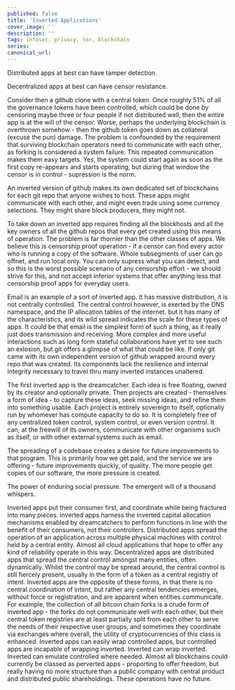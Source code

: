 ```yaml
---
published: false
title: 'Inverted Applications'
cover_image: ''
description: ''
tags: infosec, privacy, tor, blockchain
series:
canonical_url:
---
```


Distributed apps at best can have tamper detection.

Decentralized apps at best can have censor resistance.

Consider then a github clone with a central token. Once roughly 51% of all the
governance tokens have been controlled, which could be done by censoring maybe
three or four people if not distributed well, then the entire app is at the will
of the censor. Worse, perhaps the underlying blockchain is overthrown somehow -
then the github token goes down as collateral (excuse the pun) damage. The
problem is confounded by the requirement that surviving blockchain operators
need to communicate with each other, as forking is considered a system failure.
This repeated communication makes them easy targets. Yes, the system could start
again as soon as the first copy re-appears and starts operating, but during that
window the censor is in control - supression is the norm.

An inverted version of github makes its own dedicated set of blockchains for
each git repo that anyone wishes to host. These apps might communicate with each
other, and might even trade using some currency selections. They might share
block producers, they might not.

To take down an inverted app requires finding all the blockhosts and all the key
owners of all the github repos that every get created using this means of
operation. The problem is far thornier than the other classes of apps. We
believe this is censorship proof operation - if a censor can find every actor
who is running a copy of the software. Whole subsegments of user can go offnet,
and run local only. You can only supress what you can detect, and so this is the
worst possible scenario of any censorship effort - we should strive for this,
and not accept inferior systems that offer anything less that censorship proof
apps for everyday users.

Email is an example of a sort of inverted app. It has massive distribution, it
is not centrally controlled. The central control however, is exerted by the DNS
namespace, and the IP allocation tables of the internet. but it has many of the
characteristics, and its wild spread indicates the scale for these types of
apps. It could be that email is the simplest form of such a thing, as it really
just does transmission and receiving. More complex and more useful interactions
such as long form stateful collaborations have yet to see such an exlosion, but
git offers a glimpse of what that could be like. If only git came with its own
independent version of github wrapped around every repo that was created.  Its components lack the resilience and internal integrity necessary to travel thru many inverted instances unaltered.

The first inverted app is the dreamcatcher. Each idea is free floating, owned by
its creator and optionally private. Then projects are created - themselves a
form of idea - to capture these ideas, seek missing ideas, and refine them into
something usable. Each project is entirely sovereign to itself, optionally run
by whomever has compute capacity to do so. It is completely free of any
centralized token control, system control, or even version control. It can, at
the freewill of its owners, communicate with other organisms such as itself, or
with other external systems such as email.

The spreading of a codebase creates a desire for future improvements to that
program. This is primarily how we get paid, and the service we are offering -
future improvements quickly, of quality. The more people get copies of our
software, the more pressure is created.

The power of enduring social pressure. The emergent will of a thousand whispers.

Inverted apps put their consumer first, and coordinate while being fractured
into many pieces. inverted apps harness the inverted capital allocation
mechanisms enabled by dreamcatchers to perform functions in line with the
benefit of their consumers, not their controllers. Distributed apps spread the
operation of an application across multiple physical machines with control held
by a central entity. Almost all cloud applications that hope to offer any kind
of reliability operate in this way. Decentralized apps are distributed apps that
spread the central control amongst many entities, often dynamically. Whilst the
control may be spread around, the central control is still fiercely present,
usually in the form of a token as a central registry of intent. Inverted apps
are the opposite of these forms, in that there is no central coordination of
intent, but rather any central tendencies emerges, without force or
registration, and are apparent when entities communicate. For example, the
collection of all bitcoin chain forks is a crude form of inverted app - the
forks do not communicate well with each other, but their central token
registries are at least partially split from each other to serve the needs of
their respective user groups, and sometimes they coordinate via exchanges where
overall, the utility of cryptocurrencies of this class is enhanced. Inverted
apps can easily wrap controlled apps, but controlled apps are incapable of
wrapping inverted. Inverted can wrap inverted. Inverted can emulate controlled
where needed. Almost all blockchains could currently be classed as perverted
apps - proporting to offer freedom, but really having no more structure than a
public company with central product and distributed public shareholdings. These
operations have no future.
